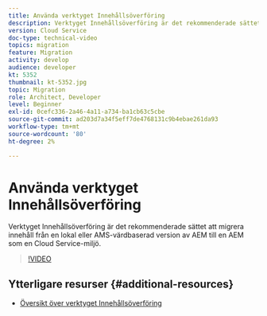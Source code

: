 ```yaml
---
title: Använda verktyget Innehållsöverföring
description: Verktyget Innehållsöverföring är det rekommenderade sättet att migrera innehåll från en lokal eller AMS-värdbaserad version av AEM till en AEM som en Cloud Service-miljö.
version: Cloud Service
doc-type: technical-video
topics: migration
feature: Migration
activity: develop
audience: developer
kt: 5352
thumbnail: kt-5352.jpg
topic: Migration
role: Architect, Developer
level: Beginner
exl-id: 0cefc336-2a46-4a11-a734-ba1cb63c5cbe
source-git-commit: ad203d7a34f5eff7de4768131c9b4ebae261da93
workflow-type: tm+mt
source-wordcount: '80'
ht-degree: 2%

---
```


# Använda verktyget Innehållsöverföring

Verktyget Innehållsöverföring är det rekommenderade sättet att migrera innehåll från en lokal eller AMS-värdbaserad version av AEM till en AEM som en Cloud Service-miljö.

>[!VIDEO](https://video.tv.adobe.com/v/35460/?quality=12&learn=on)

## Ytterligare resurser {#additional-resources}

* [Översikt över verktyget Innehållsöverföring](https://experienceleague.adobe.com/docs/experience-manager-cloud-service/moving/cloud-migration/content-transfer-tool/overview-content-transfer-tool.html)
